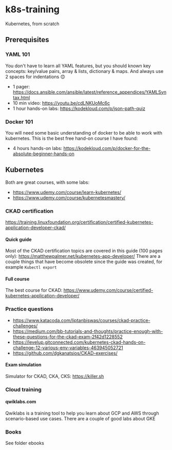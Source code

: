 # k8s-training
Kubernetes, from scratch

## Prerequisites 
### YAML 101
You don't have to learn all YAML features, but you should known key concepts: key/value pairs, array & lists, dictionary & maps. And always use 2 spaces for indentations 😊
* 1 pager: https://docs.ansible.com/ansible/latest/reference_appendices/YAMLSyntax.html
* 10 min video: https://youtu.be/cdLNKUoMc6c
* 1 hour hands-on labs: https://kodekloud.com/p/json-path-quiz

### Docker 101
You will need some basic understanding of docker to be able to work with kubernetes. This is the best free hand-on course I have found:
* 4 hours hands-on labs: https://kodekloud.com/p/docker-for-the-absolute-beginner-hands-on

## Kubernetes
Both are great courses, with some labs:
* https://www.udemy.com/course/learn-kubernetes/
* https://www.udemy.com/course/kubernetesmastery/

### CKAD certification
https://training.linuxfoundation.org/certification/certified-kubernetes-application-developer-ckad/

#### Quick guide
Most of the CKAD certification topics are covered in this guide (100 pages only): https://matthewpalmer.net/kubernetes-app-developer/
There are a couple things that have become obsolete since the guide was created, for example ```Kubectl export```

#### Full course
The best course for CKAD: https://www.udemy.com/course/certified-kubernetes-application-developer/

### Practice questions
* https://www.katacoda.com/liptanbiswas/courses/ckad-practice-challenges/
* https://medium.com/bb-tutorials-and-thoughts/practice-enough-with-these-questions-for-the-ckad-exam-2f42d1228552
* https://levelup.gitconnected.com/kubernetes-ckad-hands-on-challenge-12-various-env-variables-463945052721
* https://github.com/dgkanatsios/CKAD-exercises/

#### Exam simulation
Simulator for CKAD, CKA, CKS: https://killer.sh

### Cloud training
#### qwiklabs.com
Qwiklabs is a training tool to help you learn about GCP and AWS through scenario-based use cases. There are a couple of good labs about GKE

### Books
See folder ebooks


